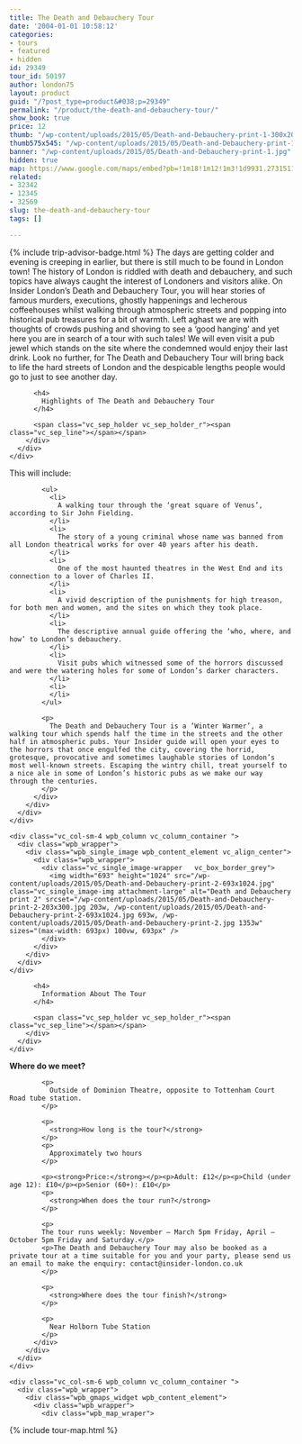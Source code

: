 ```yaml
---
title: The Death and Debauchery Tour
date: '2004-01-01 10:58:12'
categories:
- tours
- featured
- hidden
id: 29349
tour_id: 50197
author: london75
layout: product
guid: "/?post_type=product&#038;p=29349"
permalink: "/product/the-death-and-debauchery-tour/"
show_book: true
price: 12
thumb: "/wp-content/uploads/2015/05/Death-and-Debauchery-print-1-300x200.jpg"
thumb575x545: "/wp-content/uploads/2015/05/Death-and-Debauchery-print-1-575x545.jpg"
banner: "/wp-content/uploads/2015/05/Death-and-Debauchery-print-1.jpg"
hidden: true
map: https://www.google.com/maps/embed?pb=!1m18!1m12!1m3!1d9931.27315116613!2d-0.132637911781476!3d51.51654964219215!2m3!1f0!2f0!3f0!3m2!1i1024!2i768!4f13.1!3m3!1m2!1s0x48761b2d6954b527%3A0xa11d7ff34a8e1347!2sDominion+Theatre!5e0!3m2!1sen!2s!4v1431588707092
related:
- 32342
- 12345
- 32569
slug: the-death-and-debauchery-tour
tags: []

---
```

<section class="wpb\_row block vc\_row-fluid">

<div class="container">
  <div class="row">
    <div class="vc_col-sm-12 wpb_column vc_column_container ">
      <div class="wpb_wrapper">
        <div class="wpb_text_column wpb_content_element ">
          <div class="wpb_wrapper">
            <p>{% include trip-advisor-badge.html %}
              The days are getting colder and evening is creeping in earlier, but there is still much to be found in London town! The history of London is riddled with death and debauchery, and such topics have always caught the interest of Londoners and visitors alike. On Insider London’s Death and Debauchery Tour, you will hear stories of famous murders, executions, ghostly happenings and lecherous coffeehouses whilst walking through atmospheric streets and popping into historical pub treasures for a bit of warmth. Left aghast we are with thoughts of crowds pushing and shoving to see a ‘good hanging’ and yet here you are in search of a tour with such tales! We will even visit a pub jewel which stands on the site where the condemned would enjoy their last drink. Look no further, for The Death and Debauchery Tour will bring back to life the hard streets of London and the despicable lengths people would go to just to see another day.
            </p>
          </div>
        </div>
      </div>
    </div>
  </div>
</div></section><section class="wpb\_row block vc\_row-fluid">

<div class="container">
  <div class="row">
    <div class="vc_col-sm-12 wpb_column vc_column_container ">
      <div class="wpb_wrapper">
        <div class="vc_separator wpb_content_element vc_separator_align_center vc_sep_width_100 vc_sep_pos_align_center vc_sep_color_grey">
          <span class="vc_sep_holder vc_sep_holder_l"><span class="vc_sep_line"></span></span>

          <h4>
            Highlights of The Death and Debauchery Tour
          </h4>

          <span class="vc_sep_holder vc_sep_holder_r"><span class="vc_sep_line"></span></span>
        </div>
      </div>
    </div>
  </div>
</div></section><section class="wpb\_row block vc\_row-fluid">

<div class="container">
  <div class="row">
    <div class="vc_col-sm-8 wpb_column vc_column_container ">
      <div class="wpb_wrapper">
        <div class="wpb_text_column wpb_content_element ">
          <div class="wpb_wrapper">
            <p>
              This will include:
            </p>

            <ul>
              <li>
                A walking tour through the ‘great square of Venus’, according to Sir John Fielding.
              </li>
              <li>
                The story of a young criminal whose name was banned from all London theatrical works for over 40 years after his death.
              </li>
              <li>
                One of the most haunted theatres in the West End and its connection to a lover of Charles II.
              </li>
              <li>
                A vivid description of the punishments for high treason, for both men and women, and the sites on which they took place.
              </li>
              <li>
                The descriptive annual guide offering the ‘who, where, and how’ to London’s debauchery.
              </li>
              <li>
                Visit pubs which witnessed some of the horrors discussed and were the watering holes for some of London’s darker characters.
              </li>
              <li>
              </li>
            </ul>

            <p>
              The Death and Debauchery Tour is a ‘Winter Warmer’, a walking tour which spends half the time in the streets and the other half in atmospheric pubs. Your Insider guide will open your eyes to the horrors that once engulfed the city, covering the horrid, grotesque, provocative and sometimes laughable stories of London’s most well-known streets. Escaping the wintry chill, treat yourself to a nice ale in some of London’s historic pubs as we make our way through the centuries.
            </p>
          </div>
        </div>
      </div>
    </div>

    <div class="vc_col-sm-4 wpb_column vc_column_container ">
      <div class="wpb_wrapper">
        <div class="wpb_single_image wpb_content_element vc_align_center">
          <div class="wpb_wrapper">
            <div class="vc_single_image-wrapper   vc_box_border_grey">
              <img width="693" height="1024" src="/wp-content/uploads/2015/05/Death-and-Debauchery-print-2-693x1024.jpg" class="vc_single_image-img attachment-large" alt="Death and Debauchery print 2" srcset="/wp-content/uploads/2015/05/Death-and-Debauchery-print-2-203x300.jpg 203w, /wp-content/uploads/2015/05/Death-and-Debauchery-print-2-693x1024.jpg 693w, /wp-content/uploads/2015/05/Death-and-Debauchery-print-2.jpg 1353w" sizes="(max-width: 693px) 100vw, 693px" />
            </div>
          </div>
        </div>
      </div>
    </div>
  </div>
</div></section><section class="wpb\_row block vc\_row-fluid">

<div class="container">
  <div class="row">
    <div class="vc_col-sm-12 wpb_column vc_column_container ">
      <div class="wpb_wrapper">
        <div class="vc_separator wpb_content_element vc_separator_align_center vc_sep_width_100 vc_sep_pos_align_center vc_sep_color_grey">
          <span class="vc_sep_holder vc_sep_holder_l"><span class="vc_sep_line"></span></span>

          <h4>
            Information About The Tour
          </h4>

          <span class="vc_sep_holder vc_sep_holder_r"><span class="vc_sep_line"></span></span>
        </div>
      </div>
    </div>
  </div>
</div></section><section class="wpb\_row block vc\_row-fluid">

<div class="container">
  <div class="row">
    <div class="vc_col-sm-6 wpb_column vc_column_container ">
      <div class="wpb_wrapper">
        <div class="wpb_text_column wpb_content_element ">
          <div class="wpb_wrapper">
            <p>
              <strong>Where do we meet?</strong>
            </p>

            <p>
              Outside of Dominion Theatre, opposite to Tottenham Court Road tube station.
            </p>

            <p>
              <strong>How long is the tour?</strong>
            </p>
            <p>
              Approximately two hours
            </p>

            <p><strong>Price:</strong></p><p>Adult: £12</p><p>Child (under age 12): £10</p><p>Senior (60+): £10</p>
            <p>
              <strong>When does the tour run?</strong>
            </p>

            <p>
            The tour runs weekly: November – March 5pm Friday, April – October 5pm Friday and Saturday.</p>
            <p>The Death and Debauchery Tour may also be booked as a private tour at a time suitable for you and your party, please send us an email to make the enquiry: contact@insider-london.co.uk
            </p>

            <p>
              <strong>Where does the tour finish?</strong>
            </p>

            <p>
              Near Holborn Tube Station
            </p>
          </div>
        </div>
      </div>
    </div>

    <div class="vc_col-sm-6 wpb_column vc_column_container ">
      <div class="wpb_wrapper">
        <div class="wpb_gmaps_widget wpb_content_element">
          <div class="wpb_wrapper">
            <div class="wpb_map_wraper">
{% include tour-map.html %}
            </div>
          </div>
        </div>
      </div>
    </div>
  </div>
</div></section>
